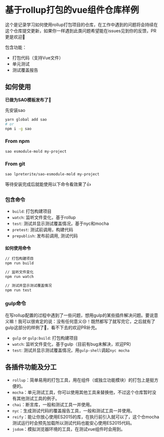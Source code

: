 # 基于rollup打包的vue组件仓库样例

这个是记录学习如何使用rollup打包项目的仓库，在工作中遇到的问题将会持续在这个仓库提交更新，如果你一样遇到此类问题希望能在issues见到你的反馈，PR更是欢迎👏

包含功能：

- 打包代码（支持Vue文件）
- 单元测试
- 测试覆盖报告

## 如何使用

**已做为SAO模板发布了👏**

先安装sao

```bash
yarn global add sao
# or
npm i -g sao
```

### From npm

```bash
sao esmodule-mold my-project
```

### From git

```bash
sao lpreterite/sao-esmodule-mold my-project
```


等待安装完成后就能使用以下命令看效果了👍

### 包含命令

- `build`: 打包构建项目
- `watch`: 监听文件变化，基于rollup
- `test`: 测试并显示测试覆盖情况，基于nyc和mocha
- `pretest`: 测试前调用，构建代码
- `prepublish`: 发布前调用, 测试代码

#### 如何使用命令

```sh
// 打包构建项目
npm run build

// 监听文件变化
npm run watch

// 测试并显示测试覆盖情况
npm run test
```

### gulp命令

在写rollup配置的过程中遇到了一些问题，想用gulp的某些插件解决问题。要说意义嘛！我可以很肯定的说：没有任何意义😒！既然都写了就写完它，之后就有了gulp这部分的样例了🔨，看不下去的欢迎PR补充。

- `gulp` or `gulp:build`: 打包构建项目
- `watch`: 监听文件变化，基于gulp（目前有bug未解决，欢迎PR）
- `test`: 测试并显示测试覆盖情况，用`gulp-shell`调起`nyc mocha`

## 各插件功能及分工

- `rollup`：简单易用的打包工具，用在组件（或独立功能模块）的打包上是挺方便的。
- `mocha`：单元测试工具，你可以使用其他工具来替换他，不过这个仓库暂时没有其他测试工具的例子。
- `chai`：断言库，一般和测试工具一并使用。
- `nyc`：生成测试代码的覆盖报告工具，一般和测试工具一并使用。
- `reify`：能让你放心使用ES2015的库，在执行前引入就可以了，这个仓mocha测试运行时会预先加载所以测试代码也能安心使用ES2015代码。
- `jsdom`：模拟浏览器环境的工具，在测试vue组件时会用到。